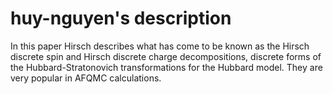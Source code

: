 # huy-nguyen's description

In this paper Hirsch describes what has come to be known as the Hirsch discrete spin and Hirsch discrete charge decompositions, discrete forms of the Hubbard-Stratonovich transformations for the Hubbard model. They are very popular in AFQMC calculations.
